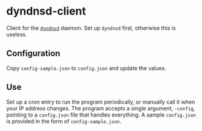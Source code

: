 dyndnsd-client
==============

Client for the [`dyndnsd`](https://github.com/cmur2/dyndnsd) daemon. Set up `dyndnsd` first, otherwise this is useless.

## Configuration

Copy `config-sample.json` to `config.json` and update the values.

## Use

Set up a cron entry to run the program periodically, or manually call it when your IP address changes. The program accepts a single argument, `-config`, pointing to a `config.json` file that handles everything. A sample `config.json` is provided in the form of `config-sample.json`.
